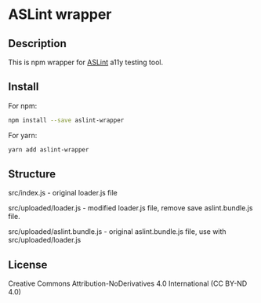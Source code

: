 # ASLint wrapper

## Description

This is npm wrapper for [ASLint](https://www.aslint.org/)  a11y testing tool.

## Install 

For npm:
```bash
npm install --save aslint-wrapper
```

For yarn:
```bash
yarn add aslint-wrapper
```

## Structure
src/index.js - original loader.js file

src/uploaded/loader.js - modified loader.js file, remove save aslint.bundle.js file.

src/uploaded/aslint.bundle.js - original aslint.bundle.js file, use with src/uploaded/loader.js

## License

Creative Commons Attribution-NoDerivatives 4.0 International (CC BY-ND 4.0)